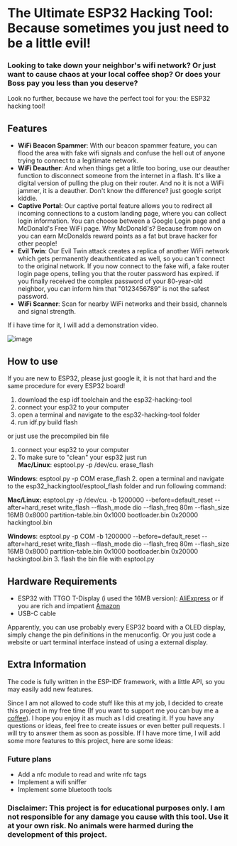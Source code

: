 # The Ultimate ESP32 Hacking Tool: Because sometimes you just need to be a little evil!
### Looking to take down your neighbor's wifi network? Or just want to cause chaos at your local coffee shop? Or does your Boss pay you less than you deserve?
Look no further, because we have the perfect tool for you: the ESP32 hacking tool!

## Features
- **WiFi Beacon Spammer**: With our beacon spammer feature, you can flood the area with fake wifi signals and confuse the hell out of anyone trying to connect to a legitimate network.
- **WiFi Deauther**: And when things get a little too boring, use our deauther function to disconnect someone from the internet in a flash. It's like a digital version of pulling the plug on their router. And no it is not a WiFi jammer, it is a deauther. Don't know the difference? just google script kiddie.
- **Captive Portal**: Our captive portal feature allows you to redirect all incoming connections to a custom landing page, where you can collect login information. You can choose between a Google Login page and a McDonald's Free WiFi page. Why McDonald's? Because from now on you can earn McDonalds reward points as a fat but brave hacker for other people!
- **Evil Twin**: Our Evil Twin attack creates a replica of another WiFi network which gets permanently deauthenticated as well, so you can't connect to the original network. If you now connect to the fake wifi, a fake router login page opens, telling you that the router password has expired. if you finally received the complex password of your 80-year-old neighbor, you can inform him that "0123456789" is not the safest password.
- **WiFi Scanner**: Scan for nearby WiFi networks and their bssid, channels and signal strength.
  
If i have time for it, I will add a demonstration video.

![image](https://i.imgur.com/aPWmspx.jpeg)


## How to use 
If you are new to ESP32, please just google it, it is not that hard and the same procedure for every ESP32 board!

1. download the esp idf toolchain and the esp32-hacking-tool
2. connect your esp32 to your computer
3. open a terminal and navigate to the esp32-hacking-tool folder
4. run idf.py build flash

or just use the precompiled bin file 
1. connect your esp32 to your computer
2. To make sure to "clean" your esp32 just run   
  **Mac/Linux**: esptool.py -p /dev/cu.<PORT> erase_flash   
    
  **Windows**: esptool.py -p COM<PORT> erase_flash
2. open a terminal and navigate to the esp32_hackingtool/esptool_flash folder and run following command:  
  
  **Mac/Linux:** esptool.py -p /dev/cu.<PORT> -b 1200000 --before=default_reset --after=hard_reset write_flash --flash_mode dio --flash_freq 80m --flash_size 16MB 0x8000 partition-table.bin 0x1000 bootloader.bin 0x20000 hackingtool.bin
    
  **Windows**: esptool.py -p COM<PORT> -b 1200000 --before=default_reset --after=hard_reset write_flash --flash_mode dio --flash_freq 80m --flash_size 16MB 0x8000 partition-table.bin 0x1000 bootloader.bin 0x20000 hackingtool.bin
3. flash the bin file with esptool.py

## Hardware Requirements
- ESP32 with TTGO T-Display (i used the 16MB version): [AliExpress](https://aliexpress.com/item/33050639690.html?algo_pvid=f3353b8c-edf0-4bca-8686-7e315f706d40&algo_exp_id=f3353b8c-edf0-4bca-8686-7e315f706d40-0&pdp_ext_f=%7B%22sku_id%22%3A%2212000022706983282%22%7D&pdp_npi=2%40dis%21EUR%2115.33%2114.41%21%21%21%21%21%402101e9d116721750836725640e9b03%2112000022706983282%21sea) or if you are rich and impatient [Amazon](https://www.amazon.de/Wireless-Bluetooth-T-Display-Entwicklungsplatine-Arduino/dp/B09WHS11BK/ref=sr_1_3?crid=1KVYX4CZDSRJS&keywords=ttgo+esp32&qid=1672175654&sprefix=ttgo+%2Caps%2C218&sr=8-3)
- USB-C cable
  
Apparently, you can use probably every ESP32 board with a OLED display, simply change the pin definitions in the menuconfig. Or you just code a website or uart terminal interface instead of using a external display.

## Extra Information
The code is fully written in the ESP-IDF framework, with a little API, so you may easily add new features.

Since I am not allowed to code stuff like this at my job, I decided to create this project in my free time (If you want to support me you can buy me a [coffee](https://www.buymeacoffee.com/kl0ibi)). I hope you enjoy it as much as I did creating it. If you have any questions or ideas, feel free to create issues or even better pull requests. I will try to answer them as soon as possible.
If I have more time, I will add some more features to this project, here are some ideas:

### Future plans
- Add a nfc module to read and write nfc tags
- Implement a wifi sniffer
- Implement some bluetooth tools


### Disclaimer: This project is for educational purposes only. I am not responsible for any damage you cause with this tool. Use it at your own risk. No animals were harmed during the development of this project.
